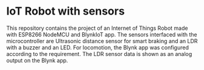 # IoT Robot with sensors
This repository contains the project of an Internet of Things Robot made with ESP8266 NodeMCU and BlynkIoT app. 
The sensors interfaced with the microcontroller are Ultrasonic distance sensor for smart braking and an LDR with a buzzer and an LED. 
For locomotion, the Blynk app was configured according to the requirement. 
The LDR sensor data is shown as an analog output on the Blynk app. 
